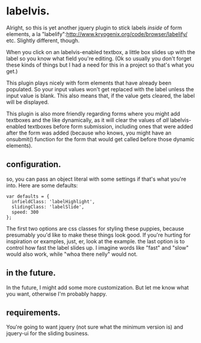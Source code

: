 labelvis.
=========

Alright, so this is yet another jquery plugin to stick labels _inside_ of form
elements, a la "labelify":http://www.kryogenix.org/code/browser/labelify/ etc.
Slightly different, though.

When you click on an labelvis-enabled textbox, a little box slides up with the
label so you know what field you're editing. (Ok so usually you don't forget
these kinds of things but I had a need for this in a project so that's what you
get.)

This plugin plays nicely with form elements that have already been populated. So
your input values won't get replaced with the label unless the input value is
blank. This also means that, if the value gets cleared, the label will be
displayed.

This plugin is also more friendly regarding forms where you might add textboxes
and the like dynamically, as it will clear the values of _all_ labelvis-enabled
textboxes before form submission, including ones that were added after the form
was added (because who knows, you might have an onsubmit() function for the form
that would get called before those dynamic elements).

configuration.
--------------

so, you can pass an object literal with some settings if that's what you're
into. Here are some defaults:

    var defaults = {
      infieldClass: 'labelHighlight',
      slidingClass: 'labelSlide',
      speed: 300
    };

The first two options are css classes for styling these puppies, because
presumably you'd like to make these things look good. If you're hurting for
inspiration or examples, just, er, look at the example. the last option is to
control how fast the label slides up. I imagine words like "fast" and "slow"
would also work, while "whoa there nelly" would not.

in the future.
--------------

In the future, I might add some more customization. But let me know what you
want, otherwise I'm probably happy.

requirements.
-------------

You're going to want jquery (not sure what the minimum version is) and jquery-ui
for the sliding business.
